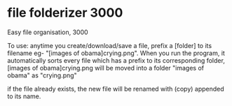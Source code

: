 # file folderizer 3000
 Easy file organisation, 3000

To use: anytime you create/download/save a file, prefix a [folder] to its filename eg- "[images of obama]crying.png".
When you run the program, it automatically sorts every file which has a prefix to its corresponding folder, [images of obama]crying.png will be moved into a folder "images of obama" as "crying.png"

if the file already exists, the new file will be renamed with (copy) appended to its name.



